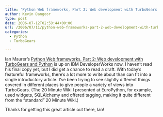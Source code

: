 ```yaml
---
title: 'Python Web frameworks, Part 2: Web development with TurboGears and Python'
author: Kevin Dangoor
type: post
date: 2006-07-12T02:50:44+00:00
url: /2006/07/11/python-web-frameworks-part-2-web-development-with-turbogears-and-python/
categories:
  - Python
  - TurboGears

---
```

Ian Maurer&#8217;s [Python Web frameworks, Part 2: Web development with TurboGears and Python][1] is up on IBM DeveloperWorks now. I haven&#8217;t read his final copy yet, but I did get a chance to read a draft. With today&#8217;s featureful frameworks, there&#8217;s a lot more to write about than can fit into a single introductory article. I&#8217;ve been trying to see slightly different things covered in different places to give people a variety of views into TurboGears. (The 20 Minute Wiki I presented at EuroPython, for example, used widgets, SQLAlchemy and offered tagging, making it quite different from the &#8220;standard&#8221; 20 Minute Wiki.)

Thanks for getting this great article out there, Ian!

 [1]: http://www-128.ibm.com/developerworks/linux/library/l-turbogears/